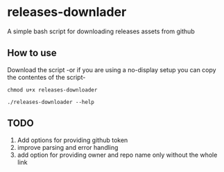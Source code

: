 # releases-downlader

A simple bash script for downloading releases assets from github

## How to use
Download the script -or if you are using a no-display setup you can copy the contentes of the script-

```
chmod u+x releases-downloader

./releases-downloader --help
```

## TODO

1. Add options for providing github token
2. improve parsing and error handling
3. add option for providing owner and repo name only without the whole link

